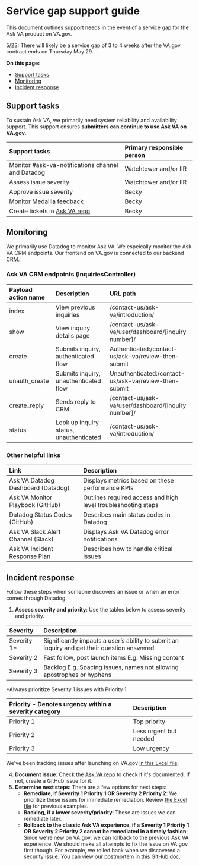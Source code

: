 # Service gap support guide
This document outlines support needs in the event of a service gap for the Ask VA product on VA.gov. 

5/23: There will likely be a service gap of 3 to 4 weeks after the VA.gov contract ends on Thursday May 29. 

**On this page:**
- [Support tasks](#support-tasks)
- [Monitoring](#monitoring)
- [Incident response](#incident-response)

## Support tasks
To sustain Ask VA, we primarily need system reliability and availability support. This support ensures **submitters can continue to use Ask VA on VA.gov.**

|Support tasks|Primary responsible person|
|:--|:--|
|Monitor #ask-va-notifications channel and Datadog|Watchtower and/or IIR|
|Assess issue severity|Watchtower and/or IIR|
|Approve issue severity|Becky|
|Monitor Medallia feedback|Becky|
|Create tickets in [Ask VA repo](https://github.com/department-of-veterans-affairs/ask-va)|Becky|

## Monitoring
We primarily use Datadog to monitor Ask VA. We espeically monitor the Ask VA CRM endpoints. Our frontend on VA.gov is connected to our backend CRM.

### Ask VA CRM endpoints (InquiriesController)
|Payload action name|Description|URL path|
|:--|:--|:--|
|index|View previous inquiries|/contact-us/ask-va/introduction/|
|show|View inquiry details page|/contact-us/ask-va/user/dashboard/[inquiry number]/|
|create|Submits inquiry, authenticated flow|Authenticated:/contact-us/ask-va/review-then-submit|
|unauth_create|Submits inquiry, unauthenticated flow|Unauthenticated:/contact-us/ask-va/review-then-submit|
|create_reply|Sends reply to CRM|/contact-us/ask-va/user/dashboard/[inquiry number]/|
|status|Look up inquiry status, unauthenticated|/contact-us/ask-va/introduction/|

### Other helpful links
|Link|Description|
|:--|:--|
|Ask VA Datadog Dashboard (Datadog)|Displays metrics based on these performance KPIs|
|Ask VA Monitor Playbook (GitHub)|Outlines required access and high level troubleshooting steps|
|Datadog Status Codes (GitHub)|Describes main status codes in Datadog|
|Ask VA Slack Alert Channel (Slack)|Displays Ask VA Datadog error notifications|
|Ask VA Incident Response Plan|Describes how to handle critical issues|

## Incident response
Follow these steps when someone discovers an issue or when an error comes through Datadog.

1. **Assess severity and priority**: Use the tables below to assess severity and priority.
   
|Severity|Description|
|:--|:--|
|Severity 1*|Significantly impacts a user’s ability to submit an inquiry and get their question answered|
|Severity 2|Fast follow, post launch items E.g. Missing content|
|Severity 3|Backlog E.g. Spacing issues, names not allowing apostrophes or hyphens|

*Always prioritize Severity 1 issues with Priority 1

|Priority - Denotes urgency within a severity category|Description|
|:--|:--|
|Priority 1|Top priority|
|Priority 2|Less urgent but needed|
|Priority 3|Low urgency|

We've been tracking issues after launching on VA.gov [in this Excel file](https://dvagov.sharepoint.com/:x:/s/AskVA/EWNfTVN1y_lGuewV4hmQGZ8BpWLewORLJNhiNil8X4cZ_Q?e=YekMCw).

4. **Document issue**: Check the [Ask VA repo](https://github.com/department-of-veterans-affairs/ask-va) to check if it's documented. If not, create a GitHub issue for it. 
5. **Determine next steps**: There are a few options for next steps:
   - **Remediate, if Severity 1 Priority 1 OR Severity 2 Priority 2**: We prioritize these issues for immediate remediation. Review [the Excel file](https://dvagov.sharepoint.com/:x:/s/AskVA/EWNfTVN1y_lGuewV4hmQGZ8BpWLewORLJNhiNil8X4cZ_Q?e=YekMCw) for previous examples.
   - **Backlog, if a lower severity/priority**: These are issues we can remediate later.
   - **Rollback to the classic Ask VA experience, if a Severity 1 Priority 1 OR Severity 2 Priority 2 cannot be remediated in a timely fashion**: Since we're new on VA.gov, we can rollback to the previous Ask VA experience. We should make all attempts to fix the issue on VA.gov first though. For example, we rolled back when we discovered a security issue. You can view our postmortem [in this GitHub doc](https://github.com/department-of-veterans-affairs/va.gov-team-sensitive/blob/master/Postmortems/2025/2025-04-11%20-%20AskVA%20OOB%20vulnerability%20patch.md).

